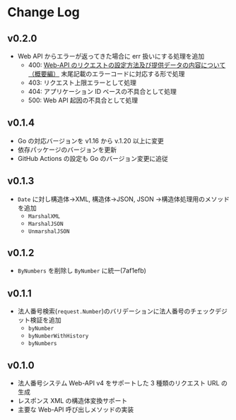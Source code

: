 # Change Log

## v0.2.0

* Web API からエラーが返ってきた場合に err 扱いにする処理を追加
    * 400: [Web-API のリクエストの設定方法及び提供データの内容について（概要編）](https://www.houjin-bangou.nta.go.jp/pc/webapi/images/k-web-api-kinou-gaiyo.pdf) 末尾記載のエラーコードに対応する形で処理
    * 403: リクエスト上限エラーとして処理
    * 404: アプリケーション ID ベースの不具合として処理
    * 500: Web API 起因の不具合として処理

## v0.1.4

* Go の対応バージョンを v1.16 から v.1.20 以上に変更
* 依存パッケージのバージョンを更新
* GitHub Actions の設定も Go のバージョン変更に追従

## v0.1.3

* `Date` に対し構造体→XML, 構造体→JSON, JSON →構造体処理用のメソッドを追加
    * `MarshalXML`
    * `MarshalJSON`
    * `UnmarshalJSON`

## v0.1.2

* `ByNumbers` を削除し `ByNumber` に統一(7af1efb)

## v0.1.1

* 法人番号検索(`request.Number`)のバリデーションに法人番号のチェックデジット検証を追加
    * `byNumber`
    * `byNumberWithHistory`
    * `byNumbers`


## v0.1.0

* 法人番号システム Web-API v4 をサポートした 3 種類のリクエスト URL の生成
* レスポンス XML の構造体変換サポート
* 主要な Web-API 呼び出しメソッドの実装

